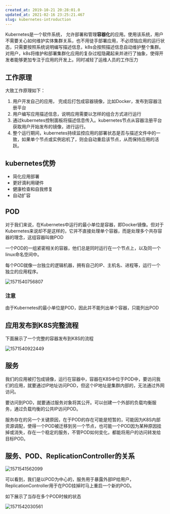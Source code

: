 ```yaml
---
created_at: 2019-10-21 20:28:01.0
updated_at: 2021-02-16 23:25:21.467
slug: kubernetes-introduction
---
```


Kubernetes是一个软件系统， 允许部署和管理**容器化**的应用。使用该系统，用户不需要关心如何维护实体集群关系，也不用徒手部署应用，不必烦恼应用的运行状态，只需要按照系统说明编写描述信息，k8s会按照描述信息自动维护整个集群。对用户，k8s将维护和部署集群化应用的复杂过程隐藏起来并进行了抽象，使得开发者能够更加专注于应用的开发上。同时减轻了运维人员的工作压力
<!-- more -->

## 工作原理

大致工作原理如下：

1. 用户开发自己的应用， 完成后打包成容器镜像，比如Docker，发布到容器注册平台
2. 用户编写应用描述信息，说明应用需要以怎样的组合方式进行运行
3. 通过kubernetes控制面板将描述信息传入。kubernetes节点从容器注册平台获取用户开始发布的镜像，进行运行。
4. 整个运行期间，kubernetes持续监控应用的部署状态是否与描述文件中的一致，如果单个节点或实例宕机了，则会自动重启该节点，从而保持应用的活跃。

## kubernetes优势

- 简化应用部署
- 更好滴利用硬件
- 健康检查和自我修复
- 自动扩容

## POD

对于我们来说，在Kubernetes中运行的最小单位是容器，即Docker镜像。但对于Kubernetes来说却不是这样的，它并不直接处理单个容器，而是处理多个共存容器的理念，这组容器叫做POD

一个POD的一组紧密相关的容器，他们总是同时运行在一个节点上，以及同一个linux命名空间中。

每个POD就像一台独立的逻辑机器，拥有自己的IP、主机名、进程等，运行一个独立的应用程序。

![1571540756807](https://gdz.oss-cn-shenzhen.aliyuncs.com/hexo/Kubernetes%20-%20%E6%A6%82%E8%A7%88/1571540756807.png)

### 注意

由于Kubernetes的最小单位是POD，因此并不能列出单个容器，只能列出POD

## 应用发布到K8S完整流程

下面展示了一个完整的容器发布到K8S的流程

![1571540922449](https://gdz.oss-cn-shenzhen.aliyuncs.com/hexo/Kubernetes%20-%20%E6%A6%82%E8%A7%88/1571540922449.png)

## 服务

我们的应用被打包成镜像，运行在容器中，容器在K8S中位于POD中，要访问我们的应用，就要通过IP地址访问POD，但这个IP地址是集群内部的，无法通过外网访问。

要访问到POD，就要通过服务对象将其公开。可以创建一个外部的负载均衡服务，通过负载均衡的公共IP访问POD。

服务存在的另一个关键原因，在于POD的存在可能是短暂的，可能因为K8S内部资源调配，使得一个POD被迁移到另一个节点，也可能一个POD因为某种原因挂掉或消失，存在一个稳定的服务，不管POD如何变化，都能将用户的访问转发给目标POD。

## 服务、POD、ReplicationController的关系

![1571541562099](https://gdz.oss-cn-shenzhen.aliyuncs.com/hexo/Kubernetes%20-%20%E6%A6%82%E8%A7%88/1571541562099.png)

可以看到，我们是以POD为中心的，服务用于暴露外部IP给用户，ReplicationController用于在POD挂掉时马上重启一个新的POD。

如下展示了当存在多个POD时候的状态

![1571542030561](https://gdz.oss-cn-shenzhen.aliyuncs.com/hexo/Kubernetes%20-%20%E6%A6%82%E8%A7%88/1571542030561.png)